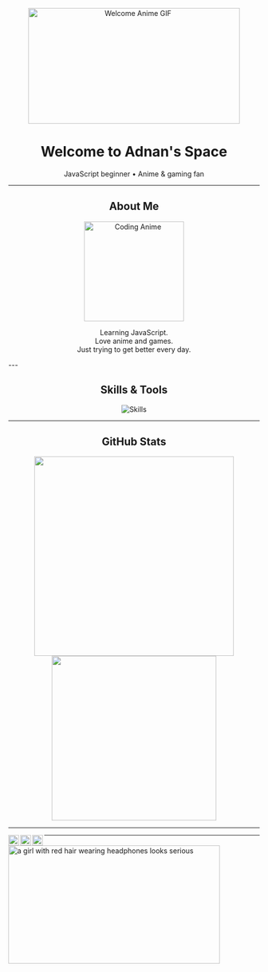 <p align="center">
  <img src="https://media1.tenor.com/m/CBxyvlf0CMoAAAAC/welcome-anime.gif" width="424" height="232" alt="Welcome Anime GIF" />
</p>

<h1 align="center">Welcome to Adnan's Space</h1>
<p align="center">
  JavaScript beginner • Anime & gaming fan
</p>

---

<h2 align="center">About Me</h2>
<p align="center">
  <img src="https://media.tenor.com/1vkLQoel5hQAAAAd/coding-anime.gif" width="200" alt="Coding Anime" />
</p>
<p align="center">
  Learning JavaScript.<br>
  Love anime and games.<br>
  Just trying to get better every day.
</p>
---

<h2 align="center">Skills & Tools</h2>
<p align="center">
  <img src="https://skillicons.dev/icons?i=html,css,js,git,vscode" alt="Skills" />
</p>

---

<h2 align="center">GitHub Stats</h2>
<p align="center">
  <img src="https://github-readme-stats.vercel.app/api?username=Adnan&show_icons=true&hide_border=true&theme=transparent" width="400" />
<img src="https://github-readme-stats.vercel.app/api/top-langs/?username=Adnan&layout=compact&hide_border=true&theme=transparent" width="330" />

</p>

---

<p align="center">
  <a href="https://discord.com/users/1282594919499829248" target="_blank">
    <img align="left" src="https://raw.githubusercontent.com/simple-icons/simple-icons/develop/icons/discord.svg" alt="Discord" width="21px" />
  </a>
  <a href="https://www.instagram.com/adnanhasan.jp/" target="_blank">
    <img align="left" src="https://raw.githubusercontent.com/simple-icons/simple-icons/develop/icons/instagram.svg" alt="Instagram" width="21px" />
  </a>
  <a href="https://www.facebook.com/adnan.965901" target="_blank">
    <img align="left" src="https://raw.githubusercontent.com/simple-icons/simple-icons/develop/icons/facebook.svg" alt="Facebook" width="21px" />
  </a>
</p>



---

<div class="Gif" style="width: 424px; height: 236.691px;"><img src="https://media1.tenor.com/m/hp3yzLDp6d8AAAAC/makise-kurise-steins-gate.gif" width="424" height="236.69076305220884" alt="a girl with red hair wearing headphones looks serious" fetchpriority="high" style="max-width: 424px;"></div>

